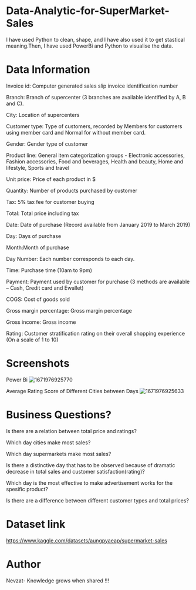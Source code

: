 # Data-Analytic-for-SuperMarket-Sales
I have used Python to clean, shape, and I have also used it to get stastical meaning.Then, I have used PowerBi and Python to visualise the data.
# Data Information

Invoice id: Computer generated sales slip invoice identification number

Branch: Branch of supercenter (3 branches are available identified by A, B and C).

City: Location of supercenters

Customer type: Type of customers, recorded by Members for customers using member card and Normal for without member card.

Gender: Gender type of customer

Product line: General item categorization groups - Electronic accessories, Fashion accessories, Food and beverages, Health and beauty, Home and lifestyle, Sports and travel

Unit price: Price of each product in $

Quantity: Number of products purchased by customer

Tax: 5% tax fee for customer buying

Total: Total price including tax

Date: Date of purchase (Record available from January 2019 to March 2019)

Day: Days of purchase

Month:Month of purchase

Day Number: Each number corresponds to each day.

Time: Purchase time (10am to 9pm)

Payment: Payment used by customer for purchase (3 methods are available – Cash, Credit card and Ewallet)

COGS: Cost of goods sold

Gross margin percentage: Gross margin percentage

Gross income: Gross income

Rating: Customer stratification rating on their overall shopping experience (On a scale of 1 to 10)
# Screenshots
Power Bi 
![1671976925770](https://user-images.githubusercontent.com/108625825/224170471-04b21d7e-2c69-4c28-a1e9-be487da00764.jpg)

Average Rating Score of Different Cities between Days
![1671976925633](https://user-images.githubusercontent.com/108625825/224170505-36ddf0f9-a89b-4d50-802a-0182e5e5f82a.jpg)


# Business Questions?
Is there are a relation between total price and ratings?

Which day cities make most sales?

Which day supermarkets make most sales?

Is there a distinctive day that has to be observed because of dramatic decrease in total sales and customer satisfaction(rating)?

Which day is the most effective to make advertisement works for the spesific product?

Is there are a difference between different customer types and total prices?

# Dataset link
https://www.kaggle.com/datasets/aungpyaeap/supermarket-sales

# Author
Nevzat- Knowledge grows when shared !!!


